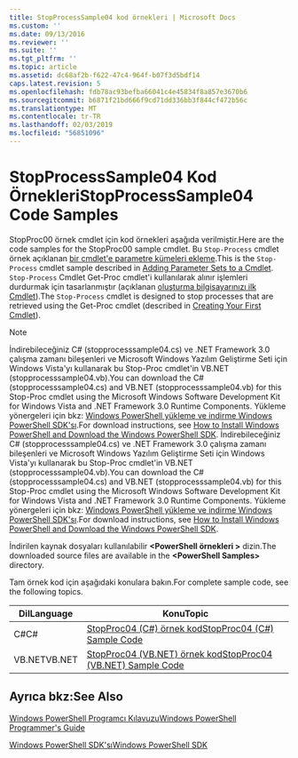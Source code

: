 ```yaml
---
title: StopProcessSample04 kod örnekleri | Microsoft Docs
ms.custom: ''
ms.date: 09/13/2016
ms.reviewer: ''
ms.suite: ''
ms.tgt_pltfrm: ''
ms.topic: article
ms.assetid: dc68af2b-f622-47c4-964f-b07f3d5bdf14
caps.latest.revision: 5
ms.openlocfilehash: fdb78ac93befba66041c4e45834f8a857e3670b6
ms.sourcegitcommit: b6871f21bd666f9cd71dd336bb3f844cf472b56c
ms.translationtype: MT
ms.contentlocale: tr-TR
ms.lasthandoff: 02/03/2019
ms.locfileid: "56851096"
---
```

# <a name="stopprocesssample04-code-samples"></a><span data-ttu-id="98439-102">StopProcessSample04 Kod Örnekleri</span><span class="sxs-lookup"><span data-stu-id="98439-102">StopProcessSample04 Code Samples</span></span>

<span data-ttu-id="98439-103">StopProc00 örnek cmdlet için kod örnekleri aşağıda verilmiştir.</span><span class="sxs-lookup"><span data-stu-id="98439-103">Here are the code samples for the StopProc00 sample cmdlet.</span></span> <span data-ttu-id="98439-104">Bu `Stop-Process` cmdlet örnek açıklanan [bir cmdlet'e parametre kümeleri ekleme](../cmdlet/adding-parameter-sets-to-a-cmdlet.md).</span><span class="sxs-lookup"><span data-stu-id="98439-104">This is the `Stop-Process` cmdlet sample described in [Adding Parameter Sets to a Cmdlet](../cmdlet/adding-parameter-sets-to-a-cmdlet.md).</span></span> <span data-ttu-id="98439-105">`Stop-Process` Cmdlet Get-Proc cmdlet'i kullanılarak alınır işlemleri durdurmak için tasarlanmıştır (açıklanan [oluşturma bilgisayarınızı ilk Cmdlet](../cmdlet/creating-a-cmdlet-without-parameters.md)).</span><span class="sxs-lookup"><span data-stu-id="98439-105">The `Stop-Process` cmdlet is designed to stop processes that are retrieved using the Get-Proc cmdlet (described in [Creating Your First Cmdlet](../cmdlet/creating-a-cmdlet-without-parameters.md)).</span></span>

> [!NOTE]
> <span data-ttu-id="98439-106">İndirebileceğiniz C# (stopprocesssample04.cs) ve .NET Framework 3.0 çalışma zamanı bileşenleri ve Microsoft Windows Yazılım Geliştirme Seti için Windows Vista'yı kullanarak bu Stop-Proc cmdlet'in VB.NET (stopprocesssample04.vb).</span><span class="sxs-lookup"><span data-stu-id="98439-106">You can download the C# (stopprocesssample04.cs) and VB.NET (stopprocesssample04.vb) for this Stop-Proc cmdlet using the Microsoft Windows Software Development Kit for Windows Vista and .NET Framework 3.0 Runtime Components.</span></span> <span data-ttu-id="98439-107">Yükleme yönergeleri için bkz: [Windows PowerShell yükleme ve indirme Windows PowerShell SDK'sı](/powershell/developer/installing-the-windows-powershell-sdk).</span><span class="sxs-lookup"><span data-stu-id="98439-107">For download instructions, see [How to Install Windows PowerShell and Download the Windows PowerShell SDK](/powershell/developer/installing-the-windows-powershell-sdk).</span></span>
> <span data-ttu-id="98439-108">İndirebileceğiniz C# (stopprocesssample04.cs) ve .NET Framework 3.0 çalışma zamanı bileşenleri ve Microsoft Windows Yazılım Geliştirme Seti için Windows Vista'yı kullanarak bu Stop-Proc cmdlet'in VB.NET (stopprocesssample04.vb).</span><span class="sxs-lookup"><span data-stu-id="98439-108">You can download the C# (stopprocesssample04.cs) and VB.NET (stopprocesssample04.vb) for this Stop-Proc cmdlet using the Microsoft Windows Software Development Kit for Windows Vista and .NET Framework 3.0 Runtime Components.</span></span> <span data-ttu-id="98439-109">Yükleme yönergeleri için bkz: [Windows PowerShell yükleme ve indirme Windows PowerShell SDK'sı](/powershell/developer/installing-the-windows-powershell-sdk).</span><span class="sxs-lookup"><span data-stu-id="98439-109">For download instructions, see [How to Install Windows PowerShell and Download the Windows PowerShell SDK](/powershell/developer/installing-the-windows-powershell-sdk).</span></span>
>
> <span data-ttu-id="98439-110">İndirilen kaynak dosyaları kullanılabilir  **\<PowerShell örnekleri >** dizin.</span><span class="sxs-lookup"><span data-stu-id="98439-110">The downloaded source files are available in the **\<PowerShell Samples>** directory.</span></span>

<span data-ttu-id="98439-111">Tam örnek kod için aşağıdaki konulara bakın.</span><span class="sxs-lookup"><span data-stu-id="98439-111">For complete sample code, see the following topics.</span></span>

|<span data-ttu-id="98439-112">Dil</span><span class="sxs-lookup"><span data-stu-id="98439-112">Language</span></span>|<span data-ttu-id="98439-113">Konu</span><span class="sxs-lookup"><span data-stu-id="98439-113">Topic</span></span>|
|--------------|-----------|
|<span data-ttu-id="98439-114">C#</span><span class="sxs-lookup"><span data-stu-id="98439-114">C#</span></span>|[<span data-ttu-id="98439-115">StopProc04 (C#) örnek kod</span><span class="sxs-lookup"><span data-stu-id="98439-115">StopProc04 (C#) Sample Code</span></span>](./stopprocesssample04-csharp-sample-code.md)|
|<span data-ttu-id="98439-116">VB.NET</span><span class="sxs-lookup"><span data-stu-id="98439-116">VB.NET</span></span>|[<span data-ttu-id="98439-117">StopProc04 (VB.NET) örnek kod</span><span class="sxs-lookup"><span data-stu-id="98439-117">StopProc04 (VB.NET) Sample Code</span></span>](./stopprocesssample04-vb-net-sample-code.md)|

## <a name="see-also"></a><span data-ttu-id="98439-118">Ayrıca bkz:</span><span class="sxs-lookup"><span data-stu-id="98439-118">See Also</span></span>

[<span data-ttu-id="98439-119">Windows PowerShell Programcı Kılavuzu</span><span class="sxs-lookup"><span data-stu-id="98439-119">Windows PowerShell Programmer's Guide</span></span>](./windows-powershell-programmer-s-guide.md)

[<span data-ttu-id="98439-120">Windows PowerShell SDK'sı</span><span class="sxs-lookup"><span data-stu-id="98439-120">Windows PowerShell SDK</span></span>](../windows-powershell-reference.md)
